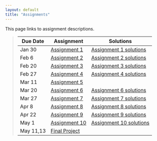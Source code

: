 ```yaml
---
layout: default
title: "Assignments"
---
```


This page links to assignment descriptions.

> Due Date |                Assignment                 | Solutions |
> -------- | ----------------------------------------- | --------- |
> Jan 30   | [Assignment 1](../assign/assign01.html)   | [Assignment 1 solutions](../assign/sol/assign01sol.pdf)|
> Feb 6    | [Assignment 2](../assign/assign02.html)   | [Assignment 2 solutions](../assign/sol/assign02sol.pdf)|
> Feb 20   | [Assignment 3](../assign/assign03.html)   | [Assignment 3 solutions](../assign/sol/assign03sol.pdf)|
> Feb 27   | [Assignment 4](../assign/assign04.html)   | [Assignment 4 solutions](../assign/sol/assign04sol.pdf)|
> Mar 11   | [Assignment 5](../assign/assign05.html)   |                                                        |
> Mar 20   | [Assignment 6](../assign/assign06.html)   | [Assignment 6 solutions](../assign/sol/assign06sol.pdf)|
> Mar 27   | [Assignment 7](../assign/assign07.html)   | [Assignment 7 solutions](../assign/sol/assign07sol.pdf)|
> Apr 8    | [Assignment 8](../assign/assign08.html)   | [Assignment 8 solutions](../assign/sol/assign08sol.pdf)|
> Apr 22   | [Assignment 9](../assign/assign09.html)   | [Assignment 9 solutions](../assign/sol/assign09sol.pdf)|
> May 1    | [Assignment 10](../assign/assign10.html)  |[Assignment 10 solutions](../assign/sol/assign10sol.pdf)|
> May 11,13| [Final Project](../assign/finalproj.html) |                                                        |
